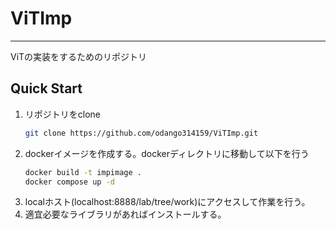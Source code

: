 # ViTImp
---
ViTの実装をするためのリポジトリ
## Quick Start

1. リポジトリをclone
   ```bash
   git clone https://github.com/odango314159/ViTImp.git
   ```
2. dockerイメージを作成する。dockerディレクトリに移動して以下を行う
   ```bash
   docker build -t impimage .
   docker compose up -d
   ```
3. localホスト(localhost:8888/lab/tree/work)にアクセスして作業を行う。
4. 適宜必要なライブラリがあればインストールする。
 
